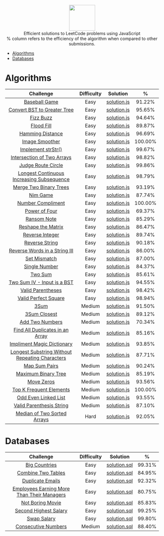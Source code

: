 <p align="center">
    <a href="https://leetcode.com/kylebonar/">
        <img height=85 src="https://discuss.leetcode.com/assets/uploads/system/site-logo.png?v=qgb1lp804jg">
    </a>
    <br>Efficient solutions to LeetCode problems using JavaScript
    <br>% column refers to the efficiency of the algorithm when compared to other submissions.
</p>

* [Algorithms](#algorithms)
* [Databases](#databases)



# Algorithms

|                                                Challenge                                                                                         | Difficulty |                                                                                   Solution                                                                                  |      %       |
|:------------------------------------------------------------------------------------------------------------------------------------------------:|:-----------:|:--------------------------------------------------------------------------------------------------------------------------------------------------------------------------:|:------------:|
| [Baseball Game](https://leetcode.com/problems/baseball-game/description/)                                                                        |    Easy     | [solution.js](https://github.com/KyleBonar/leetcode-solutions/blob/master/Algorithms/Easy/Baseball%20Game/solution.js)                                                     |    91.22%    |
| [Convert BST to Greater Tree](https://leetcode.com/problems/convert-bst-to-greater-tree/description/)                                            |    Easy     | [solution.js](https://github.com/KyleBonar/leetcode-solutions/blob/master/Algorithms/Easy/Convert%20BST%20to%20Greater%20Tree/solution.js)                                 |    95.65%    |
| [Fizz Buzz](https://leetcode.com/problems/fizz-buzz/description/)                                                                                |    Easy     | [solution.js](https://github.com/KyleBonar/leetcode-solutions/blob/master/Algorithms/Easy/Fizz%20Buzz/solution.js)                                                         |    94.64%    |
| [Flood Fill](https://leetcode.com/problems/flood-fill/description/)                                                                              |    Easy     | [solution.js](https://github.com/KyleBonar/leetcode-solutions/blob/master/Algorithms/Easy/Flood%20Fill/solution.js)                                                        |    89.87%    |
| [Hamming Distance](https://leetcode.com/problems/hamming-distance/description/)                                                                  |    Easy     | [solution.js](https://github.com/KyleBonar/leetcode-solutions/blob/master/Algorithms/Easy/Hamming%20Distance/solution.js)                                                  |    96.69%    |
| [Image Smoother](https://leetcode.com/problems/image-smoother/description/)                                                                      |    Easy     | [solution.js](https://github.com/KyleBonar/leetcode-solutions/blob/master/Algorithms/Easy/Image%20Smoother/solution.js)                                                    |    100.00%   |
| [Implement strStr()](https://leetcode.com/problems/implement-strstr/description/)                                                                |    Easy     | [solution.js](https://github.com/KyleBonar/leetcode-solutions/blob/master/Algorithms/Easy/Implement%20strStr()/solution.js)                                                |    99.67%    |
| [Intersection of Two Arrays](https://leetcode.com/problems/intersection-of-two-arrays/description/)                                              |    Easy     | [solution.js](https://github.com/KyleBonar/leetcode-solutions/blob/master/Algorithms/Easy/Intersection%20of%20Two%20Arrays/solution.js)                                    |    98.82%    |
| [Judge Route Circle](https://leetcode.com/problems/judge-route-circle/description/)                                                              |    Easy     | [solution.js](https://github.com/KyleBonar/leetcode-solutions/blob/master/Algorithms/Easy/Judge%20Route%20Circle/solution.js)                                              |    99.86%    |
| [Longest Continuous Increasing Subsequence](https://leetcode.com/problems/longest-continuous-increasing-subsequence/description/)                |    Easy     | [solution.js](https://github.com/KyleBonar/leetcode-solutions/blob/master/Algorithms/Easy/Longest%20Continuous%20Increasing%20Subsequence/solution.js)                     |    98.79%    |
| [Merge Two Binary Trees](https://leetcode.com/problems/merge-two-binary-trees/description/)                                                      |    Easy     | [solution.js](https://github.com/KyleBonar/leetcode-solutions/blob/master/Algorithms/Easy/Merge%20Two%20Binary%20Trees/solution.js)                                        |    93.19%    |
| [Nim Game](https://leetcode.com/problems/nim-game/description/)                                                                                  |    Easy     | [solution.js](https://github.com/KyleBonar/leetcode-solutions/blob/master/Algorithms/Easy/Nim%20Game/solution.js)                                                          |    87.74%    |
| [Number Compliment](https://leetcode.com/problems/number-complement/description/)                                                                |    Easy     | [solution.js](https://github.com/KyleBonar/leetcode-solutions/blob/master/Algorithms/Easy/Number%20Compliment/solution.js)                                                 |    100.00%   |
| [Power of Four](https://leetcode.com/problems/power-of-four/description/)                                                                        |    Easy     | [solution.js](https://github.com/KyleBonar/leetcode-solutions/blob/master/Algorithms/Easy/Power%20of%20Four/solution.js)                                                   |    69.37%    |
| [Ransom Note](https://leetcode.com/problems/ransom-note/description/)                                                                            |    Easy     | [solution.js](https://github.com/KyleBonar/leetcode-solutions/blob/master/Algorithms/Easy/Ransom%20Note/solution.js)                                                       |    85.29%    |
| [Reshape the Matrix](https://leetcode.com/problems/reshape-the-matrix/description/)                                                              |    Easy     | [solution.js](https://github.com/KyleBonar/leetcode-solutions/blob/master/Algorithms/Easy/Reshape%20the%20Matrix/solution.js)                                              |    86.47%    |
| [Reverse Integer](https://leetcode.com/problems/reverse-integer/description/)                                                                    |    Easy     | [solution.js](https://github.com/KyleBonar/leetcode-solutions/blob/master/Algorithms/Easy/Reverse%20Integer/solution.js)                                                   |    89.74%    |
| [Reverse String](https://leetcode.com/problems/reverse-string/description/)                                                                      |    Easy     | [solution.js](https://github.com/KyleBonar/leetcode-solutions/blob/master/Algorithms/Easy/Reverse%20String/solution.js)                                                    |    90.18%    |
| [Reverse Words in a String III](https://leetcode.com/problems/reverse-words-in-a-string-iii/description/)                                        |    Easy     | [solution.js](https://github.com/KyleBonar/leetcode-solutions/blob/master/Algorithms/Easy/Reverse%20Words%20in%20a%20String%20III/solution.js)                             |    86.00%    |
| [Set Mismatch](https://leetcode.com/problems/set-mismatch/description/)                                                                          |    Easy     | [solution.js](https://github.com/KyleBonar/leetcode-solutions/blob/master/Algorithms/Easy/Set%20Mismatch/solution.js)                                                      |    87.00%    |
| [Single Number](https://leetcode.com/problems/single-number/description/)                                                                        |    Easy     | [solution.js](https://github.com/KyleBonar/leetcode-solutions/blob/master/Algorithms/Easy/Single%20Number/solution.js)                                                     |    84.37%    |
| [Two Sum](https://leetcode.com/problems/two-sum/description)                                                                                     |    Easy     | [solution.js](https://github.com/KyleBonar/leetcode-solutions/blob/master/Algorithms/Easy/Two%20Sum/solution.js)                                                           |    85.61%    |
| [Two Sum IV - Input is a BST](https://leetcode.com/problems/two-sum-iv-input-is-a-bst/description/)                                              |    Easy     | [solution.js](https://github.com/KyleBonar/leetcode-solutions/blob/master/Algorithms/Easy/Two%20Sum%20IV%20-%20Input%20is%20a%20BST/solution.js)                           |    94.55%    |
| [Valid Parentheses](https://leetcode.com/problems/valid-parentheses/description/)                                                                |    Easy     | [solution.js](https://github.com/KyleBonar/leetcode-solutions/blob/master/Algorithms/Easy/Valid%20Perfect%20Parentheses/solution.js)                                       |    98.42%    |
| [Valid Perfect Square](https://leetcode.com/problems/valid-perfect-square/description/)                                                          |    Easy     | [solution.js](https://github.com/KyleBonar/leetcode-solutions/blob/master/Algorithms/Easy/Valid%20Perfect%20Square/solution.js)                                            |    98.94%    |
| [3Sum](https://leetcode.com/problems/3sum/description/)                                                                                          |    Medium   | [solution.js](https://github.com/KyleBonar/leetcode-solutions/blob/master/Algorithms/Medium/3Sum/solution.js)                                                              |    91.50%    |
| [3Sum Closest](https://leetcode.com/problems/3sum-closest/description/)                                                                          |    Medium   | [solution.js](https://github.com/KyleBonar/leetcode-solutions/blob/master/Algorithms/Medium/3Sum%20Closest/solution.js)                                                    |    89.12%    |
| [Add Two Numbers](https://leetcode.com/problems/add-two-numbers/description/)                                                                    |    Medium   | [solution.js](https://github.com/KyleBonar/leetcode-solutions/blob/master/Algorithms/Medium/Add%20Two%20Numbers/solution.js)                                               |    70.34%    |
| [Find All Duplicates in an Array](https://leetcode.com/problems/implement-magic-dictionary/description/)                                         |    Medium   | [solution.js](https://github.com/KyleBonar/leetcode-solutions/blob/master/Algorithms/Medium/Find%20All%20Duplicates%20in%20an%20Array/solution.js)                         |    85.16%    |
| [Impliment Magic Dictionary](https://leetcode.com/problems/implement-magic-dictionary/description/)                                              |    Medium   | [solution.js](https://github.com/KyleBonar/leetcode-solutions/blob/master/Algorithms/Medium/Impliment%20Magic%20Dictionary/solution.js)                                    |    93.85%    |
| [Longest Substring Without Repeating Characters](https://leetcode.com/problems/longest-substring-without-repeating-characters/description/)      |    Medium   | [solution.js](https://github.com/KyleBonar/leetcode-solutions/blob/master/Algorithms/Medium/Longest%20Substring%20Without%20Repeating%20Characters/solution.js)            |    87.71%    |
| [Map Sum Pairs](https://leetcode.com/problems/map-sum-pairs/description/)                                                                        |    Medium   | [solution.js](https://github.com/KyleBonar/leetcode-solutions/blob/master/Algorithms/Medium/Map%20Sum%20Pairs/solution.js)                                                 |    90.24%    |
| [Maximum Binary Tree](https://leetcode.com/problems/maximum-binary-tree/description/)                                                            |    Medium   | [solution.js](https://github.com/KyleBonar/leetcode-solutions/blob/master/Algorithms/Medium/Maximum%20Binary%20Tree/solution.js)                                           |    85.19%    |
| [Move Zeros](https://leetcode.com/problems/move-zeroes/description/)                                                                             |    Medium   | [solution.js](https://github.com/KyleBonar/leetcode-solutions/blob/master/Algorithms/Medium/Move%20Zeroes/solution.js)                                                     |    93.56%    |
| [Top K Frequent Elements](https://leetcode.com/problems/top-k-frequent-elements/description/)                                                    |    Medium   | [solution.js](https://github.com/KyleBonar/leetcode-solutions/blob/master/Algorithms/Medium/Odd%20Even%20Linked%List/solution.js)                                          |    100.00%   |
| [Odd Even Linked List](https://leetcode.com/problems/odd-even-linked-list/description/)                                                          |    Medium   | [solution.js](https://github.com/KyleBonar/leetcode-solutions/blob/master/Algorithms/Medium/Top%20K%20Frequent%20Elements/solution.js)                                     |    93.55%    |
| [Valid Parenthesis String](https://leetcode.com/problems/valid-parenthesis-string/description/)                                                  |    Medium   | [solution.js](https://github.com/KyleBonar/leetcode-solutions/blob/master/Algorithms/Medium/Valid%20Parenthesis%20String/solution.js)                                      |    87.10%    |
| [Median of Two Sorted Arrays](https://leetcode.com/problems/median-of-two-sorted-arrays/description/)                                            |    Hard     | [solution.js](https://github.com/KyleBonar/leetcode-solutions/blob/master/Algorithms/Hard/Median%20of%20Two%20Sorted%20Arrays/solution.js)                                 |    92.05%    |


# Databases

|                                                Challenge                                                                                         | Difficulty  |                                                                                   Solution                                                                                 |      %       |
|:------------------------------------------------------------------------------------------------------------------------------------------------:|:-----------:|:--------------------------------------------------------------------------------------------------------------------------------------------------------------------------:|:------------:|
| [Big Countries](https://leetcode.com/problems/big-countries/description/)                                                                        |    Easy     | [solution.sql](https://github.com/KyleBonar/leetcode-solutions/blob/master/Databases/Easy/Big%20Countries/solution.sql)                                                    |    99.31%    |
| [Combine Two Tables](https://leetcode.com/problems/combine-two-tables/description/)                                                              |    Easy     | [solution.sql](https://github.com/KyleBonar/leetcode-solutions/blob/master/Databases/Easy/Combine%20Two%20Tables/solution.sql)                                             |    84.95%    |
| [Duplicate Emails](https://leetcode.com/problems/duplicate-emails/description/)                                                                  |    Easy     | [solution.sql](https://github.com/KyleBonar/leetcode-solutions/blob/master/Databases/Easy/Duplicate%20Emails/solution.sql)                                                 |    92.32%    |
| [Employees Earning More Than Their Managers](https://leetcode.com/problems/employees-earning-more-than-their-managers/description/)              |    Easy     | [solution.sql](https://github.com/KyleBonar/leetcode-solutions/blob/master/Databases/Easy/Employees%20Earning%20More%20Than%20Their%20Managers/solution.sql)               |    80.75%    |
| [Not Boring Movie](https://leetcode.com/problems/not-boring-movies/description/)                                                                 |    Easy     | [solution.sql](https://github.com/KyleBonar/leetcode-solutions/blob/master/Databases/Easy/Not%20Boring%20Movies/solution.sql)                                              |    85.83%    |
| [Second Highest Salary](https://leetcode.com/problems/second-highest-salary/description/)                                                        |    Easy     | [solution.sql](https://github.com/KyleBonar/leetcode-solutions/blob/master/Databases/Easy/Second%20Highest%20Salary/solution.sql)                                          |    99.25%    |
| [Swap Salary](https://leetcode.com/problems/swap-salary/description/)                                                                            |    Easy     | [solution.sql](https://github.com/KyleBonar/leetcode-solutions/blob/master/Databases/Easy/Swap%20Salary/solution.sql)                                                      |    99.80%    |
| [Consecutive Numbers](https://leetcode.com/problems/consecutive-numbers/description/)                                                            |    Medium   | [solution.sql](https://github.com/KyleBonar/leetcode-solutions/blob/master/Databases/Medium/Consecutive%20Numbers/solution.sql)                                            |    88.40%    |
